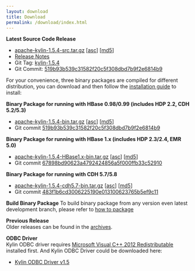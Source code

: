 ```yaml
---
layout: download
title: Download
permalink: /download/index.html
---
```


__Latest Source Code Release__  

* [apache-kylin-1.5.4-src.tar.gz](http://www.apache.org/dyn/closer.cgi/kylin/apache-kylin-1.5.4/apache-kylin-1.5.4-src.tar.gz) \[[asc](https://dist.apache.org/repos/dist/release/kylin/apache-kylin-1.5.4/apache-kylin-1.5.4-src.tar.gz.asc)\] \[[md5](https://dist.apache.org/repos/dist/release/kylin/apache-kylin-1.5.4/apache-kylin-1.5.4-src.tar.gz.md5)\]
* [Release Notes](/docs15/release_notes.html)
* Git Tag: [kylin-1.5.4](https://github.com/apache/kylin/tree/kylin-1.5.4)
* Git Commit: [519b93b539c31582f20c5f308dbd7b9f2e6814b9](https://github.com/apache/kylin/commit/519b93b539c31582f20c5f308dbd7b9f2e6814b9)


For your convenience, three binary packages are compiled for different distribution, you can download and then follow the [installation guide](http://kylin.apache.org/docs15/install) to install:

__Binary Package for running with HBase 0.98/0.99 (includes HDP 2.2, CDH 5.2/5.3)__

* [apache-kylin-1.5.4-bin.tar.gz](http://www.apache.org/dyn/closer.cgi/kylin/apache-kylin-1.5.4/apache-kylin-1.5.4-bin.tar.gz)  \[[asc](https://dist.apache.org/repos/dist/release/kylin/apache-kylin-1.5.4/apache-kylin-1.5.4-bin.tar.gz.asc)\] \[[md5](https://dist.apache.org/repos/dist/release/kylin/apache-kylin-1.5.4/apache-kylin-1.5.4-bin.tar.gz.md5)\]
* Git commit [519b93b539c31582f20c5f308dbd7b9f2e6814b9](https://github.com/apache/kylin/commit/519b93b539c31582f20c5f308dbd7b9f2e6814b9) 

__Binary Package for running with HBase 1.x (includes HDP 2.3/2.4, EMR 5.0)__

* [apache-kylin-1.5.4-HBase1.x-bin.tar.gz](http://www.apache.org/dyn/closer.cgi/kylin/apache-kylin-1.5.4/apache-kylin-1.5.4-HBase1.x-bin.tar.gz) \[[asc](https://dist.apache.org/repos/dist/release/kylin/apache-kylin-1.5.4/apache-kylin-1.5.4-HBase1.x-bin.tar.gz.asc)\] \[[md5](https://dist.apache.org/repos/dist/release/kylin/apache-kylin-1.5.4/apache-kylin-1.5.4-HBase1.x-bin.tar.gz.md5)\]
* Git commit [67898bd90623a4792424856a5f000ffb33c52910](https://github.com/apache/kylin/commit/67898bd90623a4792424856a5f000ffb33c52910) 

__Binary Package for running with CDH 5.7/5.8__

* [apache-kylin-1.5.4-cdh5.7-bin.tar.gz](http://www.apache.org/dyn/closer.cgi/kylin/apache-kylin-1.5.4/apache-kylin-1.5.4-cdh5.7-bin.tar.gz) \[[asc](https://dist.apache.org/repos/dist/release/kylin/apache-kylin-1.5.4/apache-kylin-1.5.4-cdh5.7-bin.tar.gz.asc)\] \[[md5](https://dist.apache.org/repos/dist/release/kylin/apache-kylin-1.5.4/apache-kylin-1.5.4-cdh5.7-bin.tar.gz.md5)\]
* Git commit [483f1b6cd3006225190e013100623765b5ef9c11](https://github.com/apache/kylin/commit/483f1b6cd3006225190e013100623765b5ef9c11) 

__Build Binary Package__
To build binary package from any version even latest development branch, please refer to [how to package](/development/howto_package.html)

__Previous Release__  
 Older releases can be found in the [archives](https://archive.apache.org/dist/kylin/).
    
__ODBC Driver__  
Kylin ODBC driver requires [Microsoft Visual C++ 2012 Redistributable](http://www.microsoft.com/en-us/download/details.aspx?id=30679) installed first. 
And Kylin ODBC Driver could be downloaded here: 

* [Kylin ODBC Driver v1.5](http://kylin.apache.org/download/KylinODBCDriver-1.5.zip)


